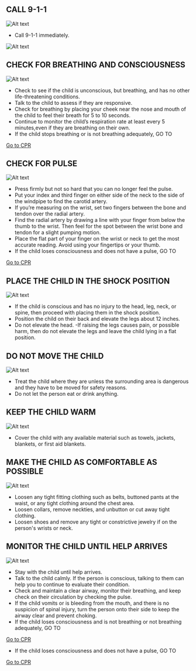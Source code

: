 <h2>CALL 9-1-1</h2>

![Alt text](/Images/AdultShock/adultshock8.jpg)

- Call 9-1-1 immediately.

![Alt text](/Images/AdultShock/adultShock1.jpg)

<h2>CHECK FOR BREATHING AND CONSCIOUSNESS</h2>

![Alt text](/Images/ChildShock/childShock1.jpg)

- Check to see if the child is unconscious, but breathing, and has no other life-threatening conditions.
- Talk to the child to assess if they are responsive.
- Check for breathing by placing your cheek near the nose and mouth of the child to feel their breath for 5 to 10 seconds.
- Continue to monitor the child’s respiration rate at least every 5 minutes,even if they are breathing on their own.
- If the child stops breathing or is not breathing adequately, GO TO

[Go to CPR](/instructions/0/0/10)

<h2>CHECK FOR PULSE</h2>

![Alt text](/Images/AdultShock/adultShock7.jpg)

- Press firmly but not so hard that you can no longer feel the pulse.
- Put your index and third finger on either side of the neck to the side of the windpipe to find the carotid artery.
- If you’re measuring on the wrist, set two fingers between the bone and tendon over the radial artery.
- Find the radial artery by drawing a line with your finger from below the thumb to the wrist. Then feel for the spot between the wrist bone and tendon for a slight pumping motion.
- Place the flat part of your finger on the wrist or neck to get the most accurate reading. Avoid using your fingertips or your thumb.
- If the child loses consciousness and does not have a pulse, GO TO

[Go to CPR](/instructions/3/2/8)

<h2>PLACE THE CHILD IN THE SHOCK POSITION</h2>

![Alt text](/Images/AdultShock/adultShock12.jpg)

- If the child is conscious and has no injury to the head, leg, neck, or spine, then proceed with placing them in the shock position.
- Position the child on their back and elevate the legs about 12 inches.
- Do not elevate the head.
  -If raising the legs causes pain, or possible harm, then do not elevate the legs and leave the child lying in a flat position.

<h2>DO NOT MOVE THE CHILD</h2>

![Alt text](/Images/AdultShock/adultShock13.jpg)

- Treat the child where they are unless the surrounding area is dangerous and they have to be moved for safety reasons.
- Do not let the person eat or drink anything.

<h2>KEEP THE CHILD WARM</h2>

![Alt text](/Images/ChildShock/childShock4.jpg)

- Cover the child with any available material such as towels, jackets, blankets, or first aid blankets.

<h2>MAKE THE CHILD AS COMFORTABLE AS POSSIBLE</h2>

![Alt text](/Images/ChildShock/childShock4.jpg)

- Loosen any tight fitting clothing such as belts, buttoned pants at the waist, or any tight clothing around the chest area.
- Loosen collars, remove neckties, and unbutton or cut away tight clothing.
- Loosen shoes and remove any tight or constrictive jewelry if on the person's wrists or neck.

<h2>MONITOR THE CHILD UNTIL HELP ARRIVES</h2>

![Alt text](/Images/ChildShock/childShock4.jpg)

- Stay with the child until help arrives.
- Talk to the child calmly. If the person is conscious, talking to them can help you to continue to evaluate their condition.
- Check and maintain a clear airway, monitor their breathing, and keep check on their circulation by checking the pulse.
- If the child vomits or is bleeding from the mouth, and there is no suspicion of spinal injury, turn the person onto their side to keep the airway clear and prevent choking.
- If the child loses consciousness and is not breathing or not breathing adequately, GO TO

[Go to CPR](/instructions/0/0/13)

- If the child loses consciousness and does not have a pulse, GO TO

[Go to CPR](/instructions/3/2/8)
